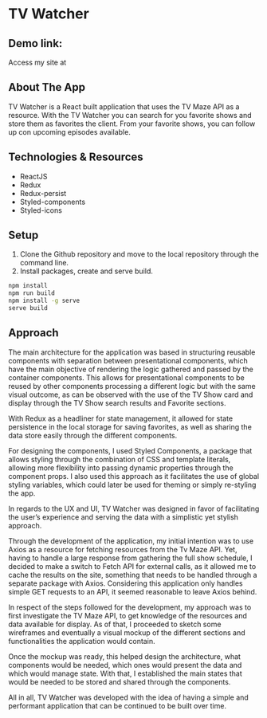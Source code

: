 # TV Watcher

## Demo link:

Access my site at 

## About The App

TV Watcher is a React built application that uses the TV Maze API as a resource. With the TV Watcher you can search for you favorite shows and store them as favorites the client. From your favorite shows, you can follow up con upcoming episodes available.

## Technologies & Resources

- ReactJS
- Redux
- Redux-persist
- Styled-components
- Styled-icons

## Setup

1.  Clone the Github repository and move to the local repository through the command line.
2.  Install packages, create and serve build.

```bash
npm install
npm run build
npm install -g serve
serve build
```

## Approach

The main architecture for the application was based in structuring reusable components with separation between presentational components, which have the main objective of rendering the logic gathered and passed by the container components. This allows for presentational components to be reused by other components processing a different logic but with the same visual outcome, as can be observed with the use of the TV Show card and display through the TV Show search results and Favorite sections.

With Redux as a headliner for state management, it allowed for state persistence in the local storage for saving favorites, as well as sharing the data store easily through the different components.

For designing the components, I used Styled Components, a package that allows styling through the combination of CSS and template literals, allowing more flexibility into passing dynamic properties through the component props. I also used this approach as it facilitates the use of global styling variables, which could later be used for theming or simply re-styling the app.

In regards to the UX and UI, TV Watcher was designed in favor of facilitating the user’s experience and serving the data with a simplistic yet stylish approach.

Through the development of the application, my initial intention was to use Axios as a resource for fetching resources from the Tv Maze API. Yet, having to handle a large response from gathering the full show schedule, I decided to make a switch to Fetch API for external calls, as it allowed me to cache the results on the site, something that needs to be handled through a separate package with Axios. Considering this application only handles simple GET requests to an API, it seemed reasonable to leave Axios behind.

In respect of the steps followed for the development, my approach was to first investigate the TV Maze API, to get knowledge of the resources and data available for display. As of that, I proceeded to sketch some wireframes and eventually a visual mockup of the different sections and functionalities the application would contain.

Once the mockup was ready, this helped design the architecture, what components would be needed, which ones would present the data and which would manage state. With that, I established the main states that would be needed to be stored and shared through the components.

All in all, TV Watcher was developed with the idea of having a simple and performant application that can be continued to be built over time.
